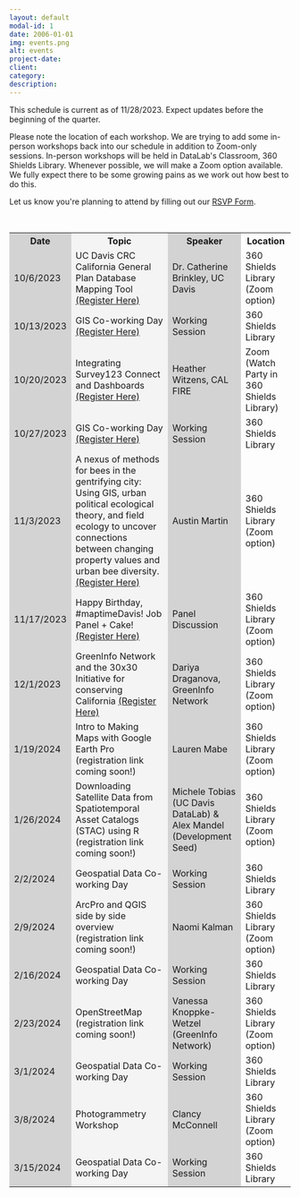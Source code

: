 ```yaml
---
layout: default
modal-id: 1
date: 2006-01-01
img: events.png
alt: events
project-date: 
client: 
category: 
description: 
---
```


<p>This schedule is current as of 11/28/2023. Expect updates before the beginning of the quarter.</p>

<p>Please note the location of each workshop. We are trying to add some in-person workshops back into our schedule in addition to Zoom-only sessions. In-person workshops will be held in DataLab's Classroom, 360 Shields Library. Whenever possible, we will make a Zoom option available. We fully expect there to be some growing pains as we work out how best to do this.</p>

<p>Let us know you're planning to attend by filling out our <a href="https://docs.google.com/forms/d/e/1FAIpQLScQdZStVCS5P6AwVAOKcEU5y4aCCscaIpD0WTzg2k1egdxP2w/viewform?usp=sf_link">RSVP Form</a>.</p>

<br>

<table id="schedule" class="center">
	<colgroup>
		<col style="background-color:lightgray">
		<col style="background-color:#F4F4F4">
		<col style="background-color:lightgray">
	</colgroup>
	<tr>
		<th>Date</th>
		<th>Topic</th>
		<th>Speaker</th>
		<th>Location</th>
	</tr>
	<tr>
		<td>10/6/2023</td>
		<td>UC Davis CRC California General Plan Database Mapping Tool <a href="https://datalab.ucdavis.edu/eventscalendar/maptimedavis-what-are-california-cities-and-counties-planning/">(Register Here)</a></td>
		<td>Dr. Catherine Brinkley, UC Davis</td>
		<td>360 Shields Library (Zoom option)</td>
	</tr>
	<tr>
		<td>10/13/2023</td>
		<td>GIS Co-working Day <a href="https://datalab.ucdavis.edu/eventscalendar/maptimedavis-gis-co-working-day/">(Register Here)</a></td>
		<td>Working Session</td>
		<td>360 Shields Library</td>
	</tr>
	<tr>
		<td>10/20/2023</td>
		<td>Integrating Survey123 Connect and Dashboards <a href="https://datalab.ucdavis.edu/eventscalendar/maptimedavis-integrating-survey123-connect-and-dashboards/">(Register Here)</a></td>
		<td>Heather Witzens, CAL FIRE</td>
		<td>Zoom (Watch Party in 360 Shields Library)</td>
	</tr>
	<tr>
		<td>10/27/2023</td>
		<td>GIS Co-working Day <a href="https://datalab.ucdavis.edu/eventscalendar/maptimedavis-gis-co-working-day-2/">(Register Here)</a></td>
		<td>Working Session</td>
		<td>360 Shields Library</td>
	</tr>
	<tr>
		<td>11/3/2023</td>
		<td>A nexus of methods for bees in the gentrifying city: Using GIS, urban political ecological theory, and field ecology to uncover connections between changing property values and urban bee diversity. <a href="https://datalab.ucdavis.edu/eventscalendar/maptimedavis-a-nexus-of-methods-for-bees-in-the-gentrifying-city/">(Register Here)</a></td>
		<td>Austin Martin</td>
		<td>360 Shields Library (Zoom option)</td>
	</tr>
	<tr>
		<td>11/17/2023</td>
		<td>Happy Birthday, #maptimeDavis! Job Panel + Cake! <a href="https://datalab.ucdavis.edu/eventscalendar/maptimedavis-exploring-geospatial-opportunities-a-maptime-panel-party/">(Register Here)</a></td>
		<td>Panel Discussion</td>
		<td>360 Shields Library (Zoom option)</td>
	</tr>
	<tr>
		<td>12/1/2023</td>
		<td>GreenInfo Network and the 30x30 Initiative for conserving California <a href="https://datalab.ucdavis.edu/eventscalendar/maptimedavis-greeninfo-network-and-the-30x30-initiative-for-conserving-california/">(Register Here)</a></td>
		<td>Dariya Draganova, GreenInfo Network</td>
		<td>360 Shields Library (Zoom option)</td>
	</tr>
		<tr>
		<td>1/19/2024</td>
		<td>Intro to Making Maps with Google Earth Pro (registration link coming soon!)</td>
		<td>Lauren Mabe</td>
		<td>360 Shields Library (Zoom option)</td>
	</tr>
		<tr>
		<td>1/26/2024</td>
		<td>Downloading Satellite Data from Spatiotemporal Asset Catalogs (STAC) using R (registration link coming soon!)</td>
		<td>Michele Tobias (UC Davis DataLab) & Alex Mandel (Development Seed)</td>
		<td>360 Shields Library (Zoom option)</td>
	</tr>
		<tr>
		<td>2/2/2024</td>
		<td>Geospatial Data Co-working Day</td>
		<td>Working Session</td>
		<td>360 Shields Library</td>
	</tr>
		<tr>
		<td>2/9/2024</td>
		<td>ArcPro and QGIS side by side overview (registration link coming soon!)</td>
		<td>Naomi Kalman</td>
		<td>360 Shields Library (Zoom option)</td>
	</tr>
		<tr>
		<td>2/16/2024</td>
		<td>Geospatial Data Co-working Day</td>
		<td>Working Session</td>
		<td>360 Shields Library</td>
	</tr>
		<tr>
		<td>2/23/2024</td>
		<td>OpenStreetMap (registration link coming soon!)</td>
		<td>Vanessa Knoppke-Wetzel (GreenInfo Network)</td>
		<td>360 Shields Library (Zoom option)</td>
	</tr>
		</tr>
		<tr>
		<td>3/1/2024</td>
		<td>Geospatial Data Co-working Day</td>
		<td>Working Session</td>
		<td>360 Shields Library</td>
	</tr>
		<tr>
		<td>3/8/2024</td>
		<td>Photogrammetry Workshop</td>
		<td>Clancy McConnell</td>
		<td>360 Shields Library (Zoom option)</td>
	</tr>
		<tr>
		<td>3/15/2024</td>
		<td>Geospatial Data Co-working Day</td>
		<td>Working Session</td>
		<td>360 Shields Library</td>
	</tr>
</table>

<!-- Empty Row Template:
	<tr>
		<td>date</td>
		<td>talk title (registration link coming soon!)</td>
		<td>speaker name</td>
		<td>location</td>
	</tr>
-->
